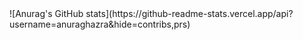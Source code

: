 <div>
  ![Anurag's GitHub stats](https://github-readme-stats.vercel.app/api?username=anuraghazra&hide=contribs,prs)
 <img ![Anurag's GitHub stats](https://github-readme-stats.vercel.app/api?username=anuraghazra&show=reviews,discussions_started,discussions_answered,prs_merged,prs_merged_percentage)>
</div>

